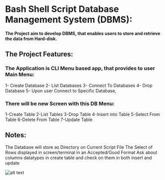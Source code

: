 # Bash Shell Script Database Management System (DBMS):

**The Project aim to develop DBMS, that enables users to store and retrieve the data from Hard-disk.**

## The Project Features: 
### The Application is CLI Menu based app, that provides to user Main Menu:
1- Create Database
2- List Databases
3- Connect To Databases
4- Drop Database
5- Upon user Connect to Specific Database, 

### There will be new Screen with this DB Menu:
1-Create Table
2-List Tables
3-Drop Table
4-Insert into Table
5-Select From Table
6-Delete From Table
7-Update Table

## Notes:
The Database will store as Directory on Current Script File
The Select of Rows displayed in screen/terminal in an Accepted/Good Format
Ask about columns datatypes in create table and check on them in both insert and update

![alt text](https://github.com/Ahmed-Elhgawy/Database-Management-System/blob/74a516b4cd338ba90b4a77130339aa2bc3f747ee/demo.png)